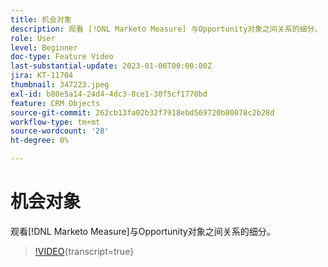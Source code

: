 ```yaml
---
title: 机会对象
description: 观看 [!DNL Marketo Measure] 与Opportunity对象之间关系的细分。
role: User
level: Beginner
doc-type: Feature Video
last-substantial-update: 2023-01-06T00:00:00Z
jira: KT-11704
thumbnail: 347223.jpeg
exl-id: b80e5a14-24d4-4dc3-8ce1-30f5cf1770bd
feature: CRM Objects
source-git-commit: 262cb13fa02b32f7918ebd569720b80078c2b28d
workflow-type: tm+mt
source-wordcount: '28'
ht-degree: 0%

---
```


# 机会对象

观看[!DNL Marketo Measure]与Opportunity对象之间关系的细分。

>[!VIDEO](https://video.tv.adobe.com/v/347223/?learn=on){transcript=true}
